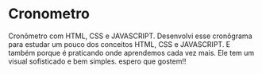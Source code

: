 # Cronometro
Cronômetro com HTML, CSS e JAVASCRIPT. 
Desenvolvi esse cronôgrama para estudar um pouco dos conceitos HTML, CSS e JAVASCRIPT. 
E também porque é praticando onde aprendemos cada vez mais. 
Ele tem um visual sofisticado e bem simples. 
espero que gostem!!

